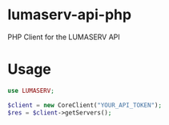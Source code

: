 # lumaserv-api-php
PHP Client for the LUMASERV API
# Usage
```php
use LUMASERV;

$client = new CoreClient("YOUR_API_TOKEN");
$res = $client->getServers();
```